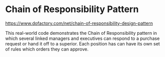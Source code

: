 ﻿# Chain of Responsibility Pattern

https://www.dofactory.com/net/chain-of-responsibility-design-pattern

This real-world code demonstrates the Chain of Responsibility pattern in which several linked managers and executives can respond to a purchase request or hand it off to a superior. Each position has can have its own set of rules which orders they can approve.
